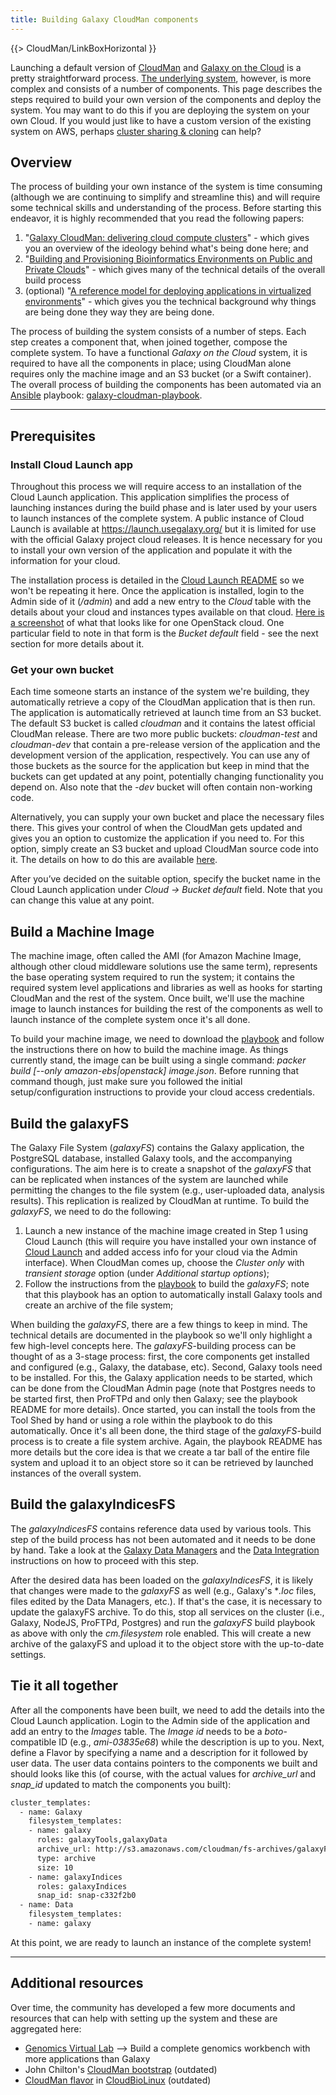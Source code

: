 ```yaml
---
title: Building Galaxy CloudMan components
---
```

{{> CloudMan/LinkBoxHorizontal }}

Launching a default version of [CloudMan](http://usecloudman.org/) and [Galaxy on the Cloud](/src/cloudman/index.md) is a pretty straightforward process. [The underlying system](http://onlinelibrary.wiley.com/doi/10.1002/cpe.1836/full), however, is more complex and consists of a number of components. This page describes the steps required to build your own version of the components and deploy the system. You may want to do this if you are deploying the system on your own Cloud. If you would just like to have a custom version of the existing system on AWS, perhaps [cluster sharing & cloning](/src/cloudman/sharing/index.md) can help?

## Overview

The process of building your own instance of the system is time consuming (although we are continuing to simplify and streamline this) and will require some technical skills and understanding of the process. Before starting this endeavor, it is highly recommended that you read the following papers:
1. "[Galaxy CloudMan: delivering cloud compute clusters](http://www.biomedcentral.com/1471-2105/11/S12/S4)" - which gives you an overview of the ideology behind what's being done here; and
2. "[Building and Provisioning Bioinformatics Environments on Public and Private Clouds](http://figshare.com/articles/Building_and_Provisioning_Bioinformatics_Environments_on_Public_and_Private_Clouds/1424740)" - which gives many of the technical details of the overall build process
3. (optional) "[A reference model for deploying applications in virtualized environments](http://onlinelibrary.wiley.com/doi/10.1002/cpe.1836/full)" - which gives you the technical background why things are being done they way they are being done.

The process of building the system consists of a number of steps. Each step creates a component that, when joined together, compose the complete system. To have a functional *Galaxy on the Cloud* system, it is required to have all the components in place; using CloudMan alone requires only the machine image and an S3 bucket (or a Swift container). The overall process of building the components has been automated via an [Ansible](http://www.ansible.com/) playbook: [galaxy-cloudman-playbook](https://github.com/galaxyproject/galaxy-cloudman-playbook).

----

## Prerequisites

### Install Cloud Launch app

Throughout this process we will require access to an installation of the Cloud Launch application. This application simplifies the process of launching instances during the build phase and is later used by your users to launch instances of the complete system. A public instance of Cloud Launch is available at https://launch.usegalaxy.org/ but it is limited for use with the official Galaxy project cloud releases. It is hence necessary for you to install your own version of the application and populate it with the information for your cloud.

The installation process is detailed in the [Cloud Launch README](https://github.com/galaxyproject/cloudlaunch) so we won't be repeating it here. Once the application is installed, login to the Admin side of it (*<ip>/admin*) and add a new entry to the *Cloud* table with the details about your cloud and instances types available on that cloud. [Here is a screenshot](http://i.imgur.com/FAn3ERV.png) of what that looks like for one OpenStack cloud. One particular field to note in that form is the *Bucket default* field - see the next section for more details about it.

### Get your own bucket

Each time someone starts an instance of the system we're building, they automatically retrieve a copy of the CloudMan application that is then run. The application is automatically retrieved at launch time from an S3 bucket. The default S3 bucket is called *cloudman* and it contains the latest official CloudMan release. There are two more public buckets: *cloudman-test* and *cloudman-dev* that contain a pre-release version of the application and the development version of the application, respectively. You can use any of those buckets as the source for the application but keep in mind that the buckets can get updated at any point, potentially changing functionality you depend on. Also note that the *-dev* bucket will often contain non-working code.

Alternatively, you can supply your own bucket and place the necessary files there. This gives your control of when the CloudMan gets updated and gives you an option to customize the application if you need to. For this option, simply create an S3 bucket and upload CloudMan source code into it. The details on how to do this are available [here](https://galaxyproject.org/cloudman/customizing/#using-custom-cloudman-application).

After you’ve decided on the suitable option, specify the bucket name in the Cloud Launch application under *Cloud -> Bucket default* field. Note that you can change this value at any point.


## Build a Machine Image

The machine image, often called the AMI (for Amazon Machine Image, although other cloud middleware solutions use the same term), represents the base operating system required to run the system; it contains the required system level applications and libraries as well as hooks for starting CloudMan and the rest of the system. Once built, we'll use the machine image to launch instances for building the rest of the components as well to launch instance of the complete system once it's all done.

To build your machine image, we need to download the [playbook](https://github.com/galaxyproject/galaxy-cloudman-playbook) and follow the instructions there on how to build the machine image. As things currently stand, the image can be built using a single command: *packer build [--only amazon-ebs|openstack] image.json*. Before running that command though, just make sure you followed the initial setup/configuration instructions to provide your cloud access credentials.

## Build the galaxyFS

The Galaxy File System (*galaxyFS*) contains the Galaxy application, the PostgreSQL database, installed Galaxy tools, and the accompanying configurations. The aim here is to create a snapshot of the *galaxyFS* that can be replicated when instances of the system are launched while permitting the changes to the file system (e.g., user-uploaded data, analysis results). This replication is realized by CloudMan  at runtime. To build the *galaxyFS*, we need to do the following:
1. Launch a new instance of the machine image created in Step 1 using Cloud Launch (this will require you have installed your own instance of [Cloud Launch](https://github.com/galaxyproject/cloudlaunch) and added access info for your cloud via the Admin interface). When CloudMan comes up, choose the *Cluster only* with *transient storage* option (under *Additional startup options*);
2. Follow the instructions from the [playbook](https://github.com/galaxyproject/galaxy-cloudman-playbook) to build the *galaxyFS*; note that this playbook has an option to automatically install Galaxy tools and create an archive of the file system;

When building the *galaxyFS*, there are a few things to keep in mind. The technical details are documented in the playbook so we'll only highlight a few high-level concepts here. The *galaxyFS*-building process can be thought of as a 3-stage process: first, the core components get installed and configured (e.g., Galaxy, the database, etc). Second, Galaxy tools need to be installed. For this, the Galaxy application needs to be started, which can be done from the CloudMan Admin page (note that Postgres needs to be started first, then ProFTPd and only then Galaxy; see the playbook README for more details). Once started, you can install the tools from the Tool Shed by hand or using a role within the playbook to do this automatically. Once it's all been done, the third stage of the *galaxyFS*-build process is to create a file system archive. Again, the playbook README has more details but the core idea is that we create a tar ball of the entire file system and upload it to an object store so it can be retrieved by launched instances of the overall system.

## Build the galaxyIndicesFS

The *galaxyIndicesFS* contains reference data used by various tools. This step of the build process has not been automated and it needs to be done by hand. Take a look at the [Galaxy Data Managers](/src/admin/tools/data-managers/index.md) and the [Data Integration](/src/admin/data-integration/index.md) instructions on how to proceed with this step.

After the desired data has been loaded on the *galaxyIndicesFS*, it is likely that changes were made to the *galaxyFS* as well (e.g., Galaxy's **.loc* files, files edited by the Data Managers, etc.). If that's the case, it is necessary to update the galaxyFS archive. To do this, stop all services on the cluster (i.e., Galaxy, NodeJS, ProFTPd, Postgres) and run the *galaxyFS* build playbook as above with only the *cm.filesystem* role enabled. This will create a new archive of the galaxyFS and upload it to the object store with the up-to-date settings.

## Tie it all together

After all the components have been built, we need to add the details into the Cloud Launch application. Login to the Admin side of the application and add an entry to the *Images* table. The *Image id* needs to be a *boto*-compatible ID (e.g., *ami-03835e68*) while the description is up to you. Next, define a Flavor by specifying a name and a description for it followed by user data. The user data contains pointers to the components we built and should looks like this (of course, with the actual values for *archive_url* and *snap_id* updated to match the components you built):
```bash
cluster_templates:
  - name: Galaxy
    filesystem_templates:
    - name: galaxy
      roles: galaxyTools,galaxyData
      archive_url: http://s3.amazonaws.com/cloudman/fs-archives/galaxyFS-latest.tar.gz
      type: archive
      size: 10
    - name: galaxyIndices
      roles: galaxyIndices
      snap_id: snap-c332f2b0
  - name: Data
    filesystem_templates:
    - name: galaxy
```


At this point, we are ready to launch an instance of the complete system!

----

## Additional resources

Over time, the community has developed a few more documents and resources that can help with setting up the system and these are aggregated here:
* [Genomics Virtual Lab](https://github.com/gvlproject/gvl.ansible.playbook) ⟶ Build a complete genomics workbench with more applications than Galaxy
* John Chilton's [CloudMan bootstrap](https://github.com/jmchilton/cloudman_openstack_bootstrap) (outdated)
* [CloudMan flavor](https://github.com/chapmanb/cloudbiolinux/blob/master/deploy/cloudman.md) in [CloudBioLinux](http://cloudbiolinux.org/) (outdated)
